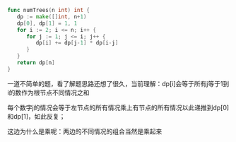 ```go
func numTrees(n int) int {
   dp := make([]int, n+1)
   dp[0], dp[1] = 1, 1
   for i := 2; i <= n; i++ {
      for j := 1; j <= i; j++ {
         dp[i] += dp[j-1] * dp[i-j]
      }
   }
   return dp[n]
}
```

一道不简单的题，看了解题思路还想了很久，当前理解：dp[i]会等于所有j等于1到i的数作为根节点不同情况之和

每个数字j的情况会等于左节点的所有情况乘上有节点的所有情况以此递推到dp[0]和dp[1]，如此反复；

这边为什么是乘呢：两边的不同情况的组合当然是乘起来